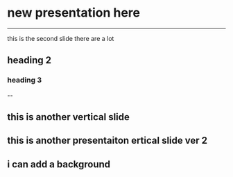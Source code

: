 # new presentation here
---
this is the second slide there are a lot 

## heading 2

### heading 3

--

this is another vertical slide
--

this is another presentaiton ertical slide ver 2
--

<!-- slide bg="[[Pasted image 20221024172951.png]]" -->

i can add a background 
---

